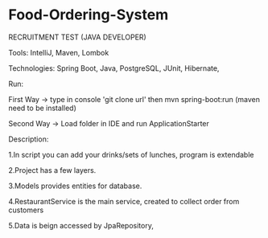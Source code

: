# Food-Ordering-System
RECRUITMENT TEST (JAVA DEVELOPER)

Tools: IntelliJ, Maven, Lombok


Technologies: Spring Boot, Java, PostgreSQL, JUnit, Hibernate, 


Run: 

First Way -> type in console 'git clone url' then mvn spring-boot:run (maven need to be installed)
    
Second Way -> Load folder in IDE and run ApplicationStarter

Description:

1.In script you can add your drinks/sets of lunches, program is extendable

2.Project has a few layers.

3.Models provides entities for database.

4.RestaurantService is the main service, created to collect order from customers

5.Data is beign accessed by JpaRepository,
